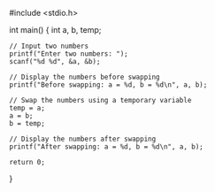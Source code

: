 #include <stdio.h>

int main() {
    int a, b, temp;

    // Input two numbers
    printf("Enter two numbers: ");
    scanf("%d %d", &a, &b);

    // Display the numbers before swapping
    printf("Before swapping: a = %d, b = %d\n", a, b);

    // Swap the numbers using a temporary variable
    temp = a;
    a = b;
    b = temp;

    // Display the numbers after swapping
    printf("After swapping: a = %d, b = %d\n", a, b);

    return 0;
}
